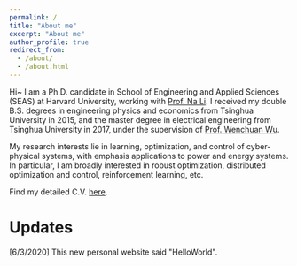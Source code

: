 ```yaml
---
permalink: /
title: "About me"
excerpt: "About me"
author_profile: true
redirect_from: 
  - /about/
  - /about.html
---
```


Hi~ I am a Ph.D. candidate in School of Engineering and Applied Sciences (SEAS) at Harvard University, working with [Prof. Na Li](https://nali.seas.harvard.edu/). 
I received my double B.S. degrees in engineering physics and economics from Tsinghua University in 2015, and the master degree in electrical engineering from Tsinghua University in 2017, under the supervision of [Prof. Wenchuan Wu](https://www.tbsi.edu.cn/index.php?s=/cms/144.html). 

My research interests lie in learning, optimization, and control of cyber-physical systems, with emphasis applications to power and energy systems. In particular, I am broadly interested in robust optimization, distributed optimization and control, reinforcement learning, etc. 

Find my detailed C.V. [here](https://xinchen.netlify.app/files/cv.pdf).

Updates
======
[6/3/2020] This new personal website said "HelloWorld".
